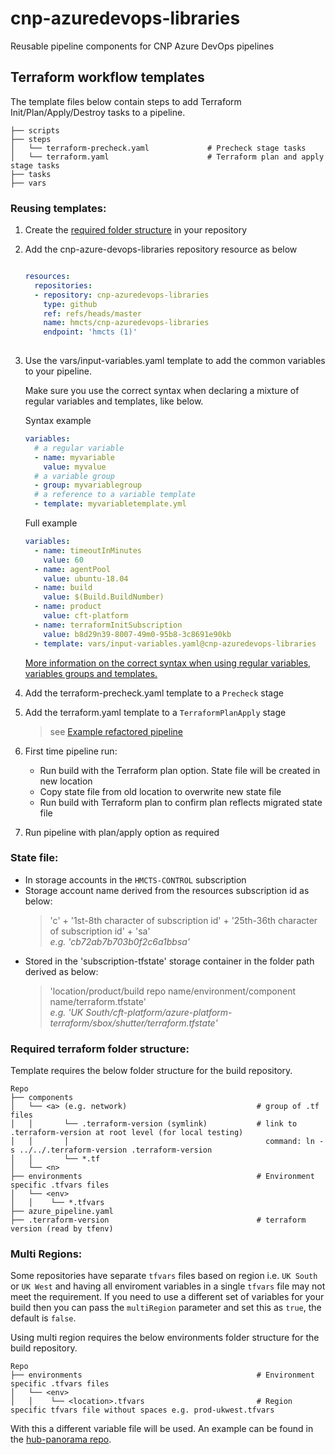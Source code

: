 # cnp-azuredevops-libraries
Reusable pipeline components for CNP Azure DevOps pipelines

## Terraform workflow templates

The template files below contain steps to add Terraform Init/Plan/Apply/Destroy tasks to a pipeline.
    
    ├── scripts                                  
    ├── steps
    │   └── terraform-precheck.yaml             # Precheck stage tasks
    │   └── terraform.yaml                      # Terraform plan and apply stage tasks
    ├── tasks   
    ├── vars   

### Reusing templates:
1. Create the [required folder structure](#required-terraform-folder-structure) in your repository
2. Add the cnp-azure-devops-libraries repository resource as below  
   
   ```yaml
   
   resources:  
     repositories:
     - repository: cnp-azuredevops-libraries
       type: github
       ref: refs/heads/master
       name: hmcts/cnp-azuredevops-libraries
       endpoint: 'hmcts (1)'  
    
   ```
3. Use the vars/input-variables.yaml template to add the common variables to your pipeline.
   
   Make sure you use the correct syntax when declaring a mixture of regular variables and templates, like below.

   Syntax example
   ```yaml
   variables:
     # a regular variable
     - name: myvariable
       value: myvalue
     # a variable group
     - group: myvariablegroup
     # a reference to a variable template
     - template: myvariabletemplate.yml
   ```
   Full example
   ```yaml
   variables:
     - name: timeoutInMinutes
       value: 60
     - name: agentPool
       value: ubuntu-18.04
     - name: build
       value: $(Build.BuildNumber)
     - name: product
       value: cft-platform
     - name: terraformInitSubscription
       value: b8d29n39-8007-49m0-95b8-3c8691e90kb
     - template: vars/input-variables.yaml@cnp-azuredevops-libraries
   ```
  
   [More information on the correct syntax when using regular variables, variables groups and templates.](https://docs.microsoft.com/en-us/azure/devops/pipelines/process/variables?view=azure-devops&tabs=yaml%2Cbatch#specify-variables)
 
4. Add the terraform-precheck.yaml template to a `Precheck` stage
5. Add the terraform.yaml template to a `TerraformPlanApply` stage
   > see [Example refactored pipeline](https://github.com/hmcts/azure-platform-terraform/blob/master/azure_pipeline.yaml)
6. First time pipeline run:  
   * Run build with the Terraform plan option. State file will be created in new location   
   * Copy state file from old location to overwrite new state file  
   * Run build with Terraform plan to confirm plan reflects migrated state file  
7. Run pipeline with plan/apply option as required   

### State file:  
* In storage accounts in the `HMCTS-CONTROL` subscription  
* Storage account name derived from the resources subscription id as below:  
  >'c' + '1st-8th character of subscription id' + '25th-36th character of subscription id' + 'sa'  
  _e.g. 'cb72ab7b703b0f2c6a1bbsa'_  
* Stored in the 'subscription-tfstate' storage container in the folder path derived as below:  
  >'location/product/build repo name/environment/component name/terraform.tfstate'  
  _e.g. 'UK South/cft-platform/azure-platform-terraform/sbox/shutter/terraform.tfstate'_  

### Required terraform folder structure:  
Template requires the below folder structure for the build repository.  

    Repo
    ├── components                                         
    │   └── <a> (e.g. network)                             # group of .tf files
    │   │       └── .terraform-version (symlink)           # link to .terraform-version at root level (for local testing)
    │   │       │                                            command: ln -s ../../.terraform-version .terraform-version
    │   │       └── *.tf
    │   └── <n> 
    ├── environments                                       # Environment specific .tfvars files
    │   └── <env>
    │   │    └── *.tfvars
    ├── azure_pipeline.yaml
    ├── .terraform-version                                 # terraform version (read by tfenv)

### Multi Regions:  

Some repositories have separate `tfvars` files based on region i.e. `UK South` or `UK West` and having all enviroment
variables in a single `tfvars` file may not meet the requirement.
If you need to use a different set of variables for your build then you can pass the `multiRegion` parameter and
set this as `true`, the default is `false`.

Using multi region requires the below environments folder structure for the build repository.

    Repo
    ├── environments                                       # Environment specific .tfvars files
    │   └── <env>
    │   │    └── <location>.tfvars                         # Region specific tfvars file without spaces e.g. prod-ukwest.tfvars
    
With this a different variable file will be used. An example can be found in the [hub-panorama repo](https://github.com/hmcts/hub-panorama-terraform).